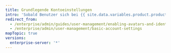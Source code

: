 ```yaml
---
title: Grundlegende Kontoeinstellungen
intro: 'Sobald Benutzer sich bei {{ site.data.variables.product.product_location_enterprise }} authentifizieren können, möchten sie ein paar grundlegende Einstellungen für benutzerdefinierte Profile einrichten. Dazu zählen beispielsweise das Festlegen eines Avatars und E-Mail-Benachrichtigungen.'
redirect_from:
  - /enterprise/admin/guides/user-management/enabling-avatars-and-identicons/
  - /enterprise/admin/user-management/basic-account-settings
mapTopic: true
versions:
  enterprise-server: '*'
---
```


